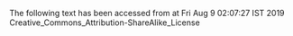 The following text has been accessed from at Fri Aug 9 02:07:27 IST 2019
Creative_Commons_Attribution-ShareAlike_License
